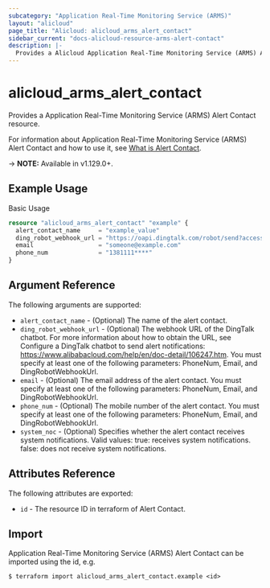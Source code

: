 ```yaml
---
subcategory: "Application Real-Time Monitoring Service (ARMS)"
layout: "alicloud"
page_title: "Alicloud: alicloud_arms_alert_contact"
sidebar_current: "docs-alicloud-resource-arms-alert-contact"
description: |-
  Provides a Alicloud Application Real-Time Monitoring Service (ARMS) Alert Contact resource.
---
```


# alicloud\_arms\_alert\_contact

Provides a Application Real-Time Monitoring Service (ARMS) Alert Contact resource.

For information about Application Real-Time Monitoring Service (ARMS) Alert Contact and how to use it, see [What is Alert Contact](https://www.alibabacloud.com/help/en/doc-detail/42953.htm).

-> **NOTE:** Available in v1.129.0+.

## Example Usage

Basic Usage

```terraform
resource "alicloud_arms_alert_contact" "example" {
  alert_contact_name     = "example_value"
  ding_robot_webhook_url = "https://oapi.dingtalk.com/robot/send?access_token=91f2f6****"
  email                  = "someone@example.com"
  phone_num              = "1381111****"
}

```

## Argument Reference

The following arguments are supported:

* `alert_contact_name` - (Optional) The name of the alert contact.
* `ding_robot_webhook_url` - (Optional) The webhook URL of the DingTalk chatbot. For more information about how to obtain the URL, see Configure a DingTalk chatbot to send alert notifications: https://www.alibabacloud.com/help/en/doc-detail/106247.htm. You must specify at least one of the following parameters: PhoneNum, Email, and DingRobotWebhookUrl.
* `email` - (Optional) The email address of the alert contact. You must specify at least one of the following parameters: PhoneNum, Email, and DingRobotWebhookUrl.
* `phone_num` - (Optional) The mobile number of the alert contact. You must specify at least one of the following parameters: PhoneNum, Email, and DingRobotWebhookUrl.
* `system_noc` - (Optional) Specifies whether the alert contact receives system notifications. Valid values:  true: receives system notifications. false: does not receive system notifications.

## Attributes Reference

The following attributes are exported:

* `id` - The resource ID in terraform of Alert Contact.

## Import

Application Real-Time Monitoring Service (ARMS) Alert Contact can be imported using the id, e.g.

```shell
$ terraform import alicloud_arms_alert_contact.example <id>
```
